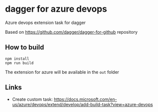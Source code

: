 dagger for azure devops
=======================

Azure devops extension task for dagger

Based on https://github.com/dagger/dagger-for-github repository

## How to build

```
npm install
npm run build
```

The extension for azure will be available in the `out` folder

## Links

- Create custom task: https://docs.microsoft.com/en-us/azure/devops/extend/develop/add-build-task?view=azure-devops